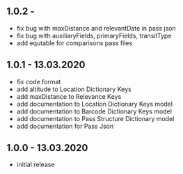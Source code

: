 ## 1.0.2 - 
 - fix bug with maxDistance and relevantDate in pass json
 - fix bug with auxiliaryFields, primaryFields, transitType
 - add equtable for comparisons pass files

## 1.0.1 - 13.03.2020
 - fix code format
 - add altitude to Location Dictionary Keys
 - add maxDistance to Relevance Keys
 - add documentation to Location Dictionary Keys model
 - add documentation to Barcode Dictionary Keys model
 - add documentation to Pass Structure Dictionary model
 - add documentation for Pass Json

## 1.0.0 - 13.03.2020
 - initial release